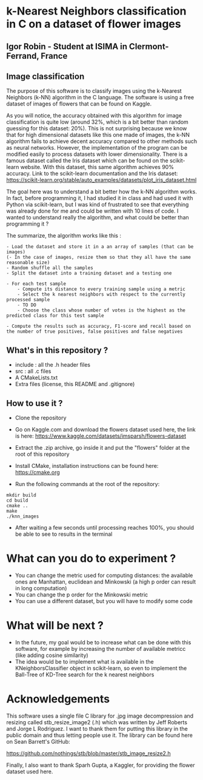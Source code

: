 # k-Nearest Neighbors classification in C on a dataset of flower images

## Igor Robin - Student at ISIMA in Clermont-Ferrand, France

## Image classification
The purpose of this software is to classify images using the k-Nearest Neighbors (k-NN) algorithm in the C language.
The software is using a free dataset of images of flowers that can be found on Kaggle. 

As you will notice, the accuracy obtained with this algorithm for image classification is quite low (around 32%, which is a bit better than random guessing for this dataset: 20%). This is not surprising because we know that for high dimensional datasets like this one made of images, the k-NN algorithm fails to achieve decent accuracy compared to other methods such as neural networks.
However, the implementation of the program can be modified easily to process datasets with lower dimensionality.
There is a famous dataset called the Iris dataset which can be found on the scikit-learn website. With this dataset, this same algorithm achieves 90% accuracy.
Link to the scikit-learn documentation and the Iris dataset: 
https://scikit-learn.org/stable/auto_examples/datasets/plot_iris_dataset.html

The goal here was to understand a bit better how the k-NN algorithm works. In fact, before programming it, I had studied it in class and had used it with Python via scikit-learn, but I was kind of frustrated to see that everything was already done for me and could be written with 10 lines of code. I wanted to understand really the algorithm, and what could be better than programming it ?

The summarize, the algorithm works like this :
```
- Load the dataset and store it in a an array of samples (that can be images)
(- In the case of images, resize them so that they all have the same reasonable size)
- Random shuffle all the samples
- Split the dataset into a training dataset and a testing one

- For each test sample
    - Compute its distance to every training sample using a metric
    - Select the k nearest neighbors with respect to the currently processed sample
    - TO DO
    - Choose the class whose number of votes is the highest as the predicted class for this test sample

- Compute the results such as accuracy, F1-score and recall based on the number of true positives, false positives and false negatives
```

## What's in this repository ?
- include : all the .h header files
- src : all .c files
- A CMakeLists.txt
- Extra files (license, this README and .gitignore)

## How to use it ?
- Clone the repository
- Go on Kaggle.com and download the flowers dataset used here, the link is here: https://www.kaggle.com/datasets/imsparsh/flowers-dataset
- Extract the .zip archive, go inside it and put the "flowers" folder at the root of this repository
- Install CMake, installation instructions can be found here: https://cmake.org

- Run the following commands at the root of the repository:
```
mkdir build
cd build
cmake ..
make
./knn_images
```
- After waiting a few seconds until processing reaches 100%, you should be able to see to results in the terminal

# What can you do to experiment ?
- You can change the metric used for computing distances: the available ones are Manhattan, euclidean and Minkowski (a high p order can result in long computation)
- You can change the p order for the Minkowski metric
- You can use a different dataset, but you will have to modify some code

# What will be next ?
- In the future, my goal would be to increase what can be done with this software, for example by increasing the number of available metricc (like adding cosine similarity)
- The idea would be to implement what is available in the KNeighborsClassifier object in scikit-learn, so even to implement the Ball-Tree of KD-Tree search for the k nearest neighbors

# Acknowledgements
This software uses a single file C library for .jpg image decompression and resizing called stb_resize_image2 (.h) which was written by Jeff Roberts and Jorge L Rodriguez. I want to thank them for putting this library in the public domain and thus letting people use it. The library can be found here on Sean Barrett's GitHub:

https://github.com/nothings/stb/blob/master/stb_image_resize2.h

Finally, I also want to thank Sparh Gupta, a Kaggler, for providing the flower dataset used here.

